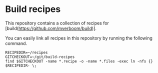 # Build recipes

This repository contains a collection of recipes for [build(https://github.com/mverboom/build)].

You can easily link all recipes in this repository by running the following command.

```
RECIPEDIR=~/recipes
GITCHECKOUT=~/git/build-recipes
find $GITCHECKOUT -name *.recipe -o -name *.files -exec ln -nfs {} $RECIPEDIR- \;
```
